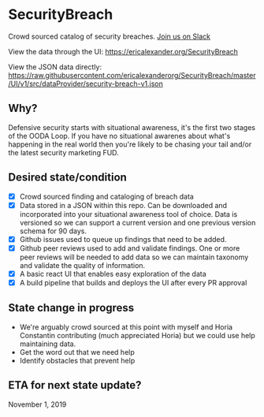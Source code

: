 # SecurityBreach
Crowd sourced catalog of security breaches. [Join us on Slack](https://join.slack.com/t/securitybreach/shared_invite/enQtNzk1ODA5MDk5NzE0LTAwODQxMDZkNzAxM2FmZDc2ZGJjN2ZiMmUwOGY2MmI2Y2Q0Y2U3ODhiZTFkMmYzN2JlNjExMDAzM2EyMGI2YjE)

View the data through the UI: https://ericalexander.org/SecurityBreach

View the JSON data directly: https://raw.githubusercontent.com/ericalexanderorg/SecurityBreach/master/UI/v1/src/dataProvider/security-breach-v1.json

## Why?
Defensive security starts with situational awareness, it's the first two stages of the OODA Loop. If you have no situational awarenes about what's happening in the real world then you're likely to be chasing your tail and/or the latest security marketing FUD. 

## Desired state/condition
- [x] Crowd sourced finding and cataloging of breach data
- [x] Data stored in a JSON within this repo. Can be downloaded and incorporated into your situational awareness tool of choice. Data is versioned so we can support a current version and one previous version schema for 90 days.
- [x] Github issues used to queue up findings that need to be added. 
- [x] Github peer reviews used to add and validate findings. One or more peer reviews will be needed to add data so we can maintain taxonomy and validate the quality of information.
- [x] A basic react UI that enables easy exploration of the data
- [x] A build pipeline that builds and deploys the UI after every PR approval

## State change in progress
* We're arguably crowd sourced at this point with myself and Horia Constantin contributing (much appreciated Horia) but we could use help maintaining data. 
* Get the word out that we need help
* Identify obstacles that prevent help

## ETA for next state update?
November 1, 2019


